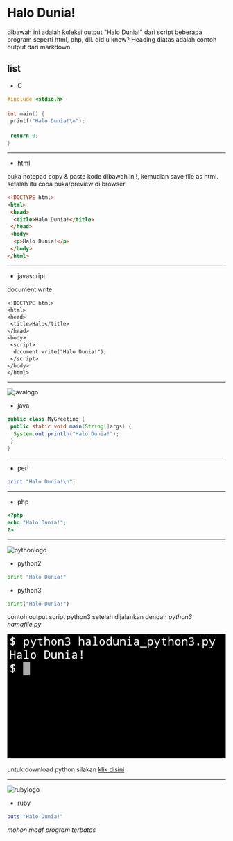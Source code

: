 # Halo Dunia!

dibawah ini adalah koleksi output "Halo Dunia!" dari script beberapa program seperti html, php, dll.
did u know? Heading diatas adalah contoh output dari markdown

## list

- C

```c
#include <stdio.h>

int main() {
 printf("Halo Dunia!\n");

 return 0;
}
```


***

- html

buka notepad copy & paste kode dibawah ini!, kemudian save file as html.
setalah itu coba buka/preview di browser

```html
<!DOCTYPE html>
<html>
 <head>
  <title>Halo Dunia!</title>
 </head>
 <body>
  <p>Halo Dunia!</p>
 </body>
</html>
```

***

- javascript

document.write

```
<!DOCTYPE html>
<html>
<head>
 <title>Halo</title>
</head>
<body>
 <script>
  document.write("Halo Dunia!");
 </script>
</body>
</html>
```

***

![javalogo](https://fedrikaristiyanto.github.io/halo-dunia/img/javalogo.svg)

- java

```java
public class MyGreeting {
 public static void main(String[]args) {
  System.out.println("Halo Dunia!");
 }
}
```

***

- perl

```perl
print "Halo Dunia!\n";
```

***

- php

```php
<?php
echo "Halo Dunia!";
?>
```

***

![pythonlogo](https://fedrikaristiyanto.github.io/halo-dunia/img/pythonlogo.svg)

- python2

```python
print "Halo Dunia!"
```


- python3

```python
print("Halo Dunia!")
```
contoh output script python3 setelah dijalankan dengan _python3 namafile.py_

![output](https://raw.githubusercontent.com/fedrikaristiyanto/halo-dunia/master/img/20190522_123340.png)

untuk download python silakan [klik disini](https://www.python.org)

***

![rubylogo](https://fedrikaristiyanto.github.io/halo-dunia/img/rubylogo.svg)

- ruby

```ruby
puts "Halo Dunia!"
```

*mohon maaf program terbatas*
